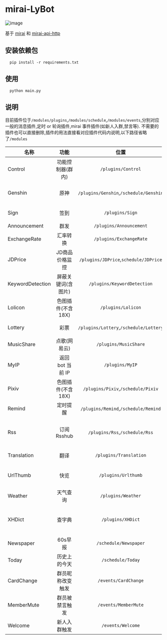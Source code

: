 # mirai-LyBot

![image](https://img.shields.io/badge/python-3.7+-green.svg)

基于 [mirai](https://github.com/mamoe/mirai) 和 [mirai-api-http](https://github.com/project-mirai/mirai-api-http)

## 安装依赖包

```
  pip install -r requirements.txt
```

## 使用

```
  python main.py
```

## 说明

目前插件位于`/modules/plugins`,`/modules/schedule`,`/modules/events`,分别对应一般的消息插件,定时 or 轮询插件,mirai 事件插件(如新人入群,禁言等).
不需要的插件也可以直接删除,插件的用法直接看对应插件代码内说明,以下路径省略了`/modules`

| 名称 | 功能 | 位置 | 备注 |
| ---------- | :-----------: | :-----------: | :-----------: |
| Control | 功能控制器(群内) | `/plugins/Control` | 无 |
| Genshin | 原神 | `/plugins/Genshin`,`/schedule/Genshin` | 签到,查询信息,私聊bot绑定cookie |
| Sign | 签到 | `/plugins/Sign` | 抽签并给1张彩票和500游戏币 |
| Announcement | 群发 | `/plugins/Announcement` | 无 |
| ExchangeRate | 汇率转换 | `/plugins/ExchangeRate`  | [申请fixer的apiKey](https://fixer.io/) |
| JDPrice | JD商品价格监控 | `/plugins/JDPrice`,`schedule/JDPrice` | 无 |
| KeywordDetection | 屏蔽关键词(含图片) | `/plugins/KeywordDetection` | [申请百度ocr的api](https://cloud.baidu.com/product/ocr_general) |
| Lolicon | 色图插件(不含18X) | `/plugins/Lolicon` | [申请lolicon的apiKey](https://api.lolicon.app/#/setu) |
| Lottery | 彩票 | `/plugins/Lottery`,`/schedule/Lottery` | 分买票和定时开奖 |
| MusicShare | 点歌(网易云) | `/plugins/MusicShare` | 无 |
| MyIP | 返回 bot 当前 IP | `/plugins/MyIP` | 无 |
| Pixiv | 色图插件(不含18X) | `/plugins/Pixiv`,`/schedule/Pixiv` | 分随机抽图和关注推送,需[获取refreshToken](https://gist.github.com/ZipFile/c9ebedb224406f4f11845ab700124362) |
| Remind | 定时提醒 | `/plugins/Remind`,`/schedule/Remind` | 分设置提醒和轮询任务 |
| Rss | 订阅Rsshub | `/plugins/Rss`,`/schedule/Rss` | 分订阅和轮询任务,需自建rsshub(启用Access_Token) |
| Translation | 翻译 | `/plugins/Translation` | [申请百度翻译api](https://fanyi-api.baidu.com/) |
| UrlThumb | 快览 | `/plugins/Urlthumb` | url地址快览,其中B站视频解析抄自[ABot](https://github.com/djkcyl/ABot-Graia) |
| Weather | 天气查询 | `/plugins/Weather` | [申请和风天气api](https://www.qweather.com/) |
| XHDict | 查字典 | `/plugins/XHDict` | 服务器需安装playwright的chromium,抄自[ABot](https://github.com/djkcyl/ABot-Graia)  |
| Newspaper | 60s早报 | `/schedule/Newspaper` | 无 |
| Today | 历史上的今天 | `/schedule/Today` | 无 |
| CardChange | 群员昵称改变触发 | `/events/CardChange` | 无 |
| MemberMute | 群员被禁言触发 | `/events/MemberMute` | 无 |
| Welcome | 新人入群触发 | `/events/Welcome` | 无 |














